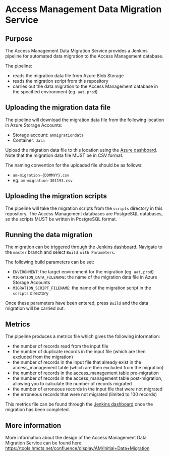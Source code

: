 # Access Management Data Migration Service

## Purpose

The Access Management Data Migration Service provides a Jenkins pipeline for automated data migration to the Access Management database.

The pipeline:
 - reads the migration data file from Azure Blob Storage
 - reads the migration script from this repository
 - carries out the data migration to the Access Management database in the specified environment (eg. `aat`, `prod`)

## Uploading the migration data file

The pipeline will download the migration data file from the following location in Azure Storage Accounts:
 - Storage account: `ammigrationdata`
 - Container: `data`

Upload the migration data file to this location using the [Azure dashboard](https://portal.azure.com/#blade/HubsExtension/BrowseResourceBlade/resourceType/Microsoft.Storage%2FStorageAccounts). Note that the migration data file MUST be in CSV format.

The naming convention for the uploaded file should be as follows:
 - `am-migration-{DDMMYY}.csv`
 - eg. `am-migration-301193.csv`

## Uploading the migration scripts

The pipeline will take the migration scripts from the `scripts` directory in this repository. The Access Management databases are PostgreSQL databases, so the scripts MUST be written in PostgreSQL format.

## Running the data migration

The migration can be triggered through the [Jenkins dashboard](https://build.platform.hmcts.net/job/HMCTS_AM/job/am-data-migration/). Navigate to the `master` branch and select `Build with Parameters`.

The following build parameters can be set:
 - `ENVIRONMENT`: the target environment for the migration (eg. `aat`, `prod`)
 - `MIGRATION_DATA_FILENAME`: the name of the migration data file in Azure Storage Accounts
 - `MIGRATION_SCRIPT_FILENAME`: the name of the migration script in the `scripts` directory

Once these parameters have been entered, press `Build` and the data migration will be carried out.

## Metrics

The pipeline produces a metrics file which gives the following information:
 - the number of records read from the input file
 - the number of duplicate records in the input file (which are then excluded from the migration)
 - the number of records in the input file that already exist in the access_management table (which are then excluded from the migration)
 - the number of records in the access_management table pre-migration
 - the number of records in the access_management table post-migration, allowing you to calculate the number of records migrated
 - the number of erroneous records in the input file that were not migrated
 - the erroneous records that were not migrated (limited to 100 records)

This metrics file can be found through the [Jenkins dashboard](https://build.platform.hmcts.net/job/HMCTS_AM/job/am-data-migration/) once the migration has been completed.

## More information

More information about the design of the Access Management Data Migration Service can be found here: https://tools.hmcts.net/confluence/display/AM/Initial+Data+Migration
